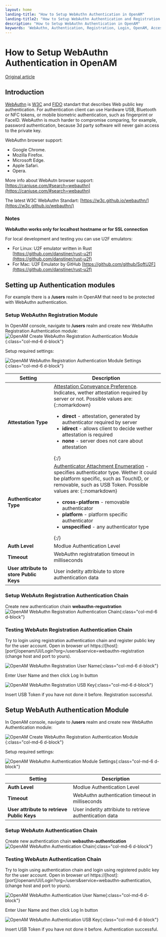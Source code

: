 ```yaml
---
layout: home
landing-title: "How to Setup WebAuthn Authentication in OpenAM"
landing-title2: "How to Setup WebAuthn Authentication and Registration in OpenAM"
description: "How to Setup WebAuthn Authentication in OpenAM"
keywords: 'WebAuthn, Authentication, Registration, Login, OpenAM, Access Management, Authentication, Authorization, Single Sign On,  Open Identity Platform'
---
```


# How to Setup WebAuthn Authentication in OpenAM

[Original article](https://github.com/OpenIdentityPlatform/OpenAM/wiki/How-to-Setup-WebAuthn-Authentication-in-OpenAM)


## Introduction

[WebAuthn](https://en.wikipedia.org/wiki/WebAuthn) is
[W3C](https://www.w3.org/) and [FIDO](https://fidoalliance.org/) standart
that describes Web public key authentication.
For authentication client can use Hardware USB, Bluetooth or NFC tokens,
or mobile biometric authentication, such as fingerprint or FaceID.
WebAuthn is much harder to compromise comparing, for example, password authentication,
because 3d party software will never gain access to the private key.

WebAuthn browser support:
* Google Chrome.
* Mozilla Firefox.
* Microsoft Edge.
* Apple Safari.
* Opera.

More info about WebAutn browser support:
[https://caniuse.com/#search=webauthn](https://caniuse.com/#search=webauthn)

The latest W3C WebAuthn Standart:
[https://w3c.github.io/webauthn/](https://w3c.github.io/webauthn/)

### Notes

**WebAuthn works only for localhost hostname or for SSL connection**

For local development and testing you can use U2F emulators:
* For Linux: U2F emulator written in Rust [https://github.com/danstiner/rust-u2f](https://github.com/danstiner/rust-u2f)
* For Mac: U2F Emulator by GitHub [https://github.com/github/SoftU2F](https://github.com/danstiner/rust-u2f)


## Setting up Authentication modules

For example there is a **/users** realm in OpenAM that need to be protected with WebAuthn authentication.

### Setup WebAuthn Registration Module

In OpenAM console, navigate to **/users** realm and create new WebAuthn Registration Authentication module:
![OpenAM Create WebAuthn Registration Authentication Module](/assets/img/webauthn/webauthn-registration-new.png){:class="col-md-6 d-block"}

Setup required settings:

![OpenAM  WebAuthn Registration Authentication Module Settings](/assets/img/webauthn/webauthn-registration-settings.png){:class="col-md-6 d-block"}

| Setting | Description |
|--------|-------------|
|**Attestation Type**| [Attestation Conveyance Preference](https://w3c.github.io/webauthn/#attestation-conveyance). Indicates, wether attestation required by server or not. Possible values are: {::nomarkdown}<ul><li><b>direct</b> - attestation, generated by authenticator required by server</li><li><b>idirect</b> - allows client to decide wether attestation is required</li><li><b>none</b> - server does not care about attestation</li></ul>{:/}
|**Authenticator Type**|[Authenticator Attachment Enumeration](https://w3c.github.io/webauthn/#dom-publickeycredentialcreationoptions-authenticatorselection) - specifies authenticator type. Wether it could be platform specific, such as TouchID, or removable, such as USB Token. Possible values are: {::nomarkdown}<ul><li><b>cross-platform</b> - removable authenticator</li><li><b>platform</b> - platform specific authenticator</li><li><b>unspecified</b> - any authenticator type </li></ul>{:/} |
|**Auth Level**| Modlue Authentication Level|
|**Timeout**| WebAuthn registratation timeout in milliseconds|
|**User attribute to store Public Keys**| User indetity attribiute to store authentication data|

### Setup WebAutn Registration Authentication Chain

Create new authentication chain **webauthn-regustration**
![OpenAM  WebAuthn Registration Authentication Chain](/assets/img/webauthn/webauthn-registration-authchain.png){:class="col-md-6 d-block"}

### Testing WebAutn Registration Authentication Chain

Try to login using registration authentication chain and register public key for the user account. Open in browser url https://[host]:[port]/openam/UI/Login?org=/users&service=webauthn-registration
 (change host and port to yours).

![OpenAM  WebAuthn Registration User Name](/assets/img/webauthn/webauthn-registration-username.png){:class="col-md-6 d-block"}

Enter User Name and then click Log In button

![OpenAM  WebAuthn Registration USB Key](/assets/img/webauthn/webauthn-registration-key.png){:class="col-md-6 d-block"}

Insert USB Token if you have not done it before. Registration successful.

## Setup WebAuth Authentication Module

In OpenAM console, navigate to **/users** realm and create new WebAuthn Authentication module:

![OpenAM Create WebAuthn Registration Authentication Module](/assets/img/webauthn/webauthn-authentication-new.png){:class="col-md-6 d-block"}

Setup required settings:

![OpenAM  WebAuthn Authentication Module Settings](/assets/img/webauthn/webauthn-authentication-settings.png){:class="col-md-6 d-block"}

| Setting | Description |
|--------|-------------|
|**Auth Level**| Modlue Authentication Level|
|**Timeout**| WebAuthn authentication timeout in milliseconds|
|**User attribute to retrieve Public Keys**| User indetity attribiute to retrieve authentication data|

### Setup WebAutn Authentication Chain
Create new authentication chain **webauthn-authentication**
![OpenAM  WebAuthn Authentication Chain](/assets/img/webauthn/webauthn-authentication-authchain.png){:class="col-md-6 d-block"}

### Testing WebAutn Authentication Chain

Try to login using  authentication chain and login using registered public key for the user account. Open in browser url https://[host]:[port]/openam/UI/Login?org=/users&service=webauthn-authentication, (change host and port to yours).

![OpenAM  WebAuthn Authentication User Name](/assets/img/webauthn/webauthn-authentication-username.png){:class="col-md-6 d-block"}

Enter User Name and then click Log In button

![OpenAM  WebAuthn Authentication USB Key](/assets/img/webauthn/webauthn-registration-key.png){:class="col-md-6 d-block"}

Insert USB Token if you have not done it before. Authentication successful.
